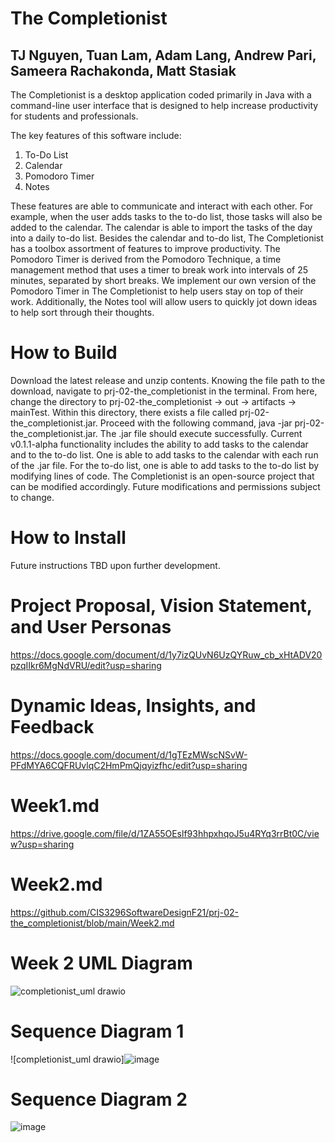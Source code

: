 # The Completionist
## TJ Nguyen, Tuan Lam, Adam Lang, Andrew Pari, Sameera Rachakonda, Matt Stasiak 

The Completionist is a desktop application coded primarily in Java with a command-line user interface that is designed to help increase productivity for students and professionals. 

The key features of this software include:
1. To-Do List
2. Calendar
2. Pomodoro Timer
3. Notes

These features are able to communicate and interact with each other. For example, when the user adds tasks to the to-do list, those tasks will also be added to the calendar. The calendar is able to import the tasks of the day into a daily to-do list. Besides the calendar and to-do list, The Completionist has a toolbox assortment of features to improve productivity. The Pomodoro Timer is derived from the Pomodoro Technique, a time management method that uses a timer to break work into intervals of 25 minutes, separated by short breaks. We implement our own version of the Pomodoro Timer in The Completionist to help users stay on top of their work. Additionally, the Notes tool will allow users to quickly jot down ideas to help sort through their thoughts. 

# How to Build
Download the latest release and unzip contents. Knowing the file path to the download, navigate to prj-02-the_completionist in the terminal. From here, change the directory to prj-02-the_completionist -> out -> artifacts -> mainTest. Within this directory, there exists a file called prj-02-the_completionist.jar. Proceed with the following command, java -jar prj-02-the_completionist.jar. The .jar file should execute successfully. Current v0.1.1-alpha functionality includes the ability to add tasks to the calendar and to the to-do list. One is able to add tasks to the calendar with each run of the .jar file. For the to-do list, one is able to add tasks to the to-do list by modifying lines of code. The Completionist is an open-source project that can be modified accordingly. Future modifications and permissions subject to change. 

# How to Install
Future instructions TBD upon further development.

# Project Proposal, Vision Statement, and User Personas
https://docs.google.com/document/d/1y7izQUvN6UzQYRuw_cb_xHtADV20pzqIIkr6MgNdVRU/edit?usp=sharing

# Dynamic Ideas, Insights, and Feedback
https://docs.google.com/document/d/1gTEzMWscNSvW-PFdMYA6CQFRUvlqC2HmPmQjqyizfhc/edit?usp=sharing

# Week1.md
https://drive.google.com/file/d/1ZA55OEslf93hhpxhqoJ5u4RYq3rrBt0C/view?usp=sharing

# Week2.md
https://github.com/CIS3296SoftwareDesignF21/prj-02-the_completionist/blob/main/Week2.md

# Week 2 UML Diagram
![completionist_uml drawio](https://user-images.githubusercontent.com/77748463/140963703-975170be-a4ce-4b34-8212-f9a6a77cdc53.png)

# Sequence Diagram 1
![completionist_uml drawio]![image](https://user-images.githubusercontent.com/60636600/141896080-eda9cd0a-a07d-4b9e-a1f0-000985b974de.png)

# Sequence Diagram 2
![image](https://user-images.githubusercontent.com/61302705/141896567-7a4068dd-aef6-49a6-8eea-c0412a75503a.png)


